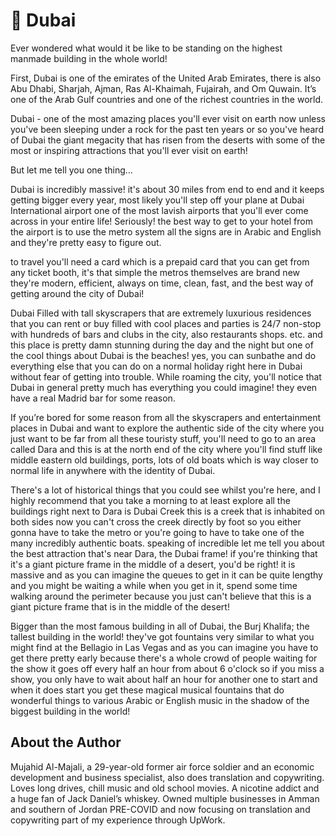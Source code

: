 # 🕌 Dubai

Ever wondered what would it be like to be standing on the highest manmade
building in the whole world!

First, Dubai is one of the emirates of the United Arab Emirates, there is also
Abu Dhabi, Sharjah, Ajman, Ras Al-Khaimah, Fujairah, and Om Quwain. It’s one of
the Arab Gulf countries and one of the richest countries in the world.

Dubai - one of the most amazing places you'll ever visit on earth now unless
you've been sleeping under a rock for the past ten years or so you've heard of
Dubai the giant megacity that has risen from the deserts with some of the most
or inspiring attractions that you'll ever visit on earth!

But let me tell you one thing…

Dubai is incredibly massive! it's about 30 miles from end to end and it keeps
getting bigger every year, most likely you'll step off your plane at Dubai
International airport one of the most lavish airports that you'll ever come
across in your entire life! Seriously! the best way to get to your hotel from
the airport is to use the metro system all the signs are in Arabic and English
and they're pretty easy to figure out.

to travel you'll need a card which is a prepaid card that you can get from any
ticket booth, it's that simple the metros themselves are brand new they're
modern, efficient, always on time, clean, fast, and the best way of getting
around the city of Dubai!

Dubai Filled with tall skyscrapers that are extremely luxurious residences that
you can rent or buy filled with cool places and parties is 24/7 non-stop with
hundreds of bars and clubs in the city, also restaurants shops. etc. and this
place is pretty damn stunning during the day and the night but one of the cool
things about Dubai is the beaches! yes, you can sunbathe and do everything else
that you can do on a normal holiday right here in Dubai without fear of getting
into trouble. While roaming the city, you'll notice that Dubai in general pretty
much has everything you could imagine! they even have a real Madrid bar for some
reason.

If you’re bored for some reason from all the skyscrapers and entertainment
places in Dubai and want to explore the authentic side of the city where you
just want to be far from all these touristy stuff, you'll need to go to an area
called Dara and this is at the north end of the city where you'll find stuff
like middle eastern old buildings, ports, lots of old boats which is way closer
to normal life in anywhere with the identity of Dubai.

There's a lot of historical things that you could see whilst you're here, and I
highly recommend that you take a morning to at least explore all the buildings
right next to Dara is Dubai Creek this is a creek that is inhabited on both
sides now you can't cross the creek directly by foot so you either gonna have to
take the metro or you're going to have to take one of the many incredibly
authentic boats. speaking of incredible let me tell you about the best
attraction that's near Dara, the Dubai frame! if you're thinking that it's a
giant picture frame in the middle of a desert, you'd be right! it is massive and
as you can imagine the queues to get in it can be quite lengthy and you might be
waiting a while when you get in it, spend some time walking around the perimeter
because you just can't believe that this is a giant picture frame that is in the
middle of the desert!

Bigger than the most famous building in all of Dubai, the Burj Khalifa; the
tallest building in the world! they've got fountains very similar to what you
might find at the Bellagio in Las Vegas and as you can imagine you have to get
there pretty early because there's a whole crowd of people waiting for the show
it goes off every half an hour from about 6 o'clock so if you miss a show, you
only have to wait about half an hour for another one to start and when it does
start you get these magical musical fountains that do wonderful things to
various Arabic or English music in the shadow of the biggest building in the
world!

## About the Author

Mujahid Al-Majali, a 29-year-old former air force soldier and an economic
development and business specialist, also does translation and copywriting.
Loves long drives, chill music and old school movies. A nicotine addict and a
huge fan of Jack Daniel’s whiskey. Owned multiple businesses in Amman and
southern of Jordan PRE-COVID and now focusing on translation and copywriting
part of my experience through UpWork.

